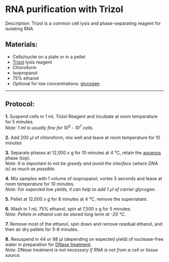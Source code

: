 RNA purification with Trizol
================================================================================
Description: Trizol is a common cell lysis and phase-separating reagent for isolating RNA

Materials:
--------------------------------------------------------------------------------
  * Cells/nuclei on a plate or in a pellet 
  * [Trizol](https://www.thermofisher.com/order/catalog/product/15596026#/15596026) lysis reagent
  * Chloroform
  * Isopropanol
  * 75% ethanol
  * Optional for low concentrations: [glycogen](https://www.thermofisher.com/order/catalog/product/10814010#/10814010)
     
___
Protocol:
--------------------------------------------------------------------------------

**1.** Suspend cells in 1 mL Trizol Reagent and incubate at room temperature for 5 minutes.<br/>_Note: 1 ml is usually fine for 10<sup>5</sup> - 10<sup>7</sup> cells._

**2.** Add 200 µl of chloroform, mix well and leave at room temperature for 10 minutes
    
**3.** Separate phases at 12,000 x g for 10 minutes at 4 °C, retain the <ins>aqueous</ins> phase (top).<br/>_Note: It is important to not be greedy and avoid the interface (where DNA is) as much as possible._

**4.** Mix samples with 1 volume of isopropanol, vortex 5 seconds and leave at room temperature for 10 minutes.<br/>_Note: For expected low yields, it can help to add 1 µl of carrier glycogen._

**5.** Pellet at 12,000 x g for 8 minutes at 4 °C, remove the supernatant.

**6.** Wash in 1 mL 75% ethanol, spin at 7,500 x g for 5 minutes.<br/>_Note: Pellets in ethanol can be stored long term at -20 °C._

**7.** Remove most of the ethanol, spin down and remove residual ethanol, and then air dry pellets for 5-8 minutes.

**8.** Resuspend in 44 or 88 µl (depending on expected yield) of nuclease-free water in preparation for [DNase treatment](./TURBO-DNase.md).<br/>_Note: DNase treatment is not necessary if RNA is not from a cell or tissue source._


